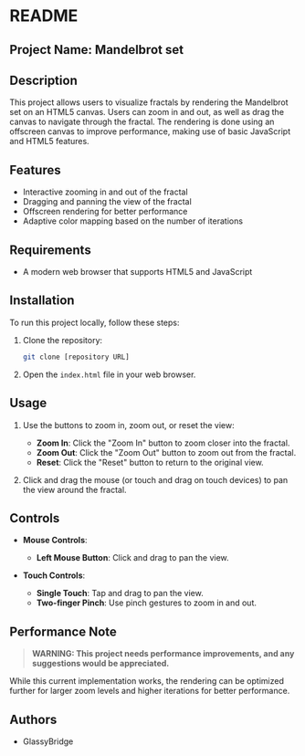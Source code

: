 # README

## Project Name: Mandelbrot set

## Description
This project allows users to visualize fractals by rendering the Mandelbrot set on an HTML5 canvas. Users can zoom in and out, as well as drag the canvas to navigate through the fractal. The rendering is done using an offscreen canvas to improve performance, making use of basic JavaScript and HTML5 features.

## Features
- Interactive zooming in and out of the fractal
- Dragging and panning the view of the fractal
- Offscreen rendering for better performance
- Adaptive color mapping based on the number of iterations

## Requirements
- A modern web browser that supports HTML5 and JavaScript

## Installation

To run this project locally, follow these steps:

1. Clone the repository:
    ```bash
    git clone [repository URL]
    ```
2. Open the `index.html` file in your web browser.

## Usage

1. Use the buttons to zoom in, zoom out, or reset the view:
   - **Zoom In**: Click the "Zoom In" button to zoom closer into the fractal.
   - **Zoom Out**: Click the "Zoom Out" button to zoom out from the fractal.
   - **Reset**: Click the "Reset" button to return to the original view.

2. Click and drag the mouse (or touch and drag on touch devices) to pan the view around the fractal.

## Controls
- **Mouse Controls**:
  - **Left Mouse Button**: Click and drag to pan the view.
  
- **Touch Controls**:
  - **Single Touch**: Tap and drag to pan the view.
  - **Two-finger Pinch**: Use pinch gestures to zoom in and out.

## Performance Note
> **WARNING: This project needs performance improvements, and any suggestions would be appreciated.**

While this current implementation works, the rendering can be optimized further for larger zoom levels and higher iterations for better performance.

## Authors

- GlassyBridge